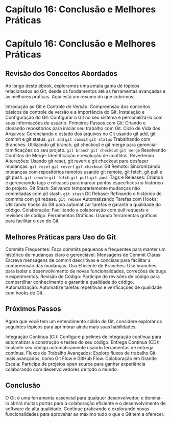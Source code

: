 # Capítulo 16: Conclusão e Melhores Práticas

# Capítulo 16: Conclusão e Melhores Práticas

## Revisão dos Conceitos Abordados

Ao longo deste ebook, exploramos uma ampla gama de tópicos relacionados ao Git, desde os fundamentos até as ferramentas avançadas e as melhores práticas. Aqui está um resumo do que cobrimos:

Introdução ao Git e Controle de Versão: Compreensão dos conceitos básicos de controle de versão e a importância do Git.
Instalação e Configuração do Git: Configurar o Git no seu sistema e personalizá-lo com suas informações de usuário.
Primeiros Passos com Git: Criando e clonando repositórios para iniciar seu trabalho com Git.
Ciclo de Vida dos Arquivos: Gerenciando o estado dos arquivos no Git usando git add, git commit e git status.
`git add`
`git commit`
`git status`
Trabalhando com Branches: Utilizando git branch, git checkout e git merge para gerenciar ramificações do seu projeto.
`git branch`
`git checkout`
`git merge`
Resolvendo Conflitos de Merge: Identificação e resolução de conflitos.
Revertendo Alterações: Usando git reset, git revert e git checkout para desfazer mudanças.
`git reset`
`git revert`
`git checkout`
Git Remoto: Sincronizando mudanças com repositórios remotos usando git remote, git fetch, git pull e git push.
`git remote`
`git fetch`
`git pull`
`git push`
Tags e Releases: Criando e gerenciando tags e releases para marcar pontos específicos no histórico do projeto.
Git Stash: Salvando temporariamente mudanças não commitadas com git stash.
`git stash`
Git Rebase: Refinando o histórico de commits com git rebase.
`git rebase`
Automatizando Tarefas com Hooks: Utilizando hooks do Git para automatizar tarefas e garantir a qualidade do código.
Colaboração: Facilitando a colaboração com pull requests e revisões de código.
Ferramentas Gráficas: Usando ferramentas gráficas para facilitar o uso do Git.
## Melhores Práticas para Uso do Git

Commits Frequentes: Faça commits pequenos e frequentes para manter um histórico de mudanças claro e gerenciável.
Mensagens de Commit Claras: Escreva mensagens de commit descritivas e concisas para facilitar a compreensão das mudanças.
Uso Eficiente de Branches: Use branches para isolar o desenvolvimento de novas funcionalidades, correções de bugs e experimentos.
Revisão de Código: Participe de revisões de código para compartilhar conhecimento e garantir a qualidade do código.
Automatização: Automatize tarefas repetitivas e verificações de qualidade com hooks do Git.
## Próximos Passos

Agora que você tem um entendimento sólido do Git, considere explorar os seguintes tópicos para aprimorar ainda mais suas habilidades:

Integração Contínua (CI): Configure pipelines de integração contínua para automatizar a construção e testes do seu código.
Entrega Contínua (CD): Implante seu código automaticamente usando ferramentas de entrega contínua.
Fluxos de Trabalho Avançados: Explore fluxos de trabalho Git mais avançados, como Git Flow e GitHub Flow.
Colaboração em Grande Escala: Participe de projetos open source para ganhar experiência colaborando com desenvolvedores de todo o mundo.
## Conclusão

O Git é uma ferramenta essencial para qualquer desenvolvedor, e dominá-lo abrirá muitas portas para a colaboração eficiente e o desenvolvimento de software de alta qualidade. Continue praticando e explorando novas funcionalidades para aproveitar ao máximo tudo o que o Git tem a oferecer.
